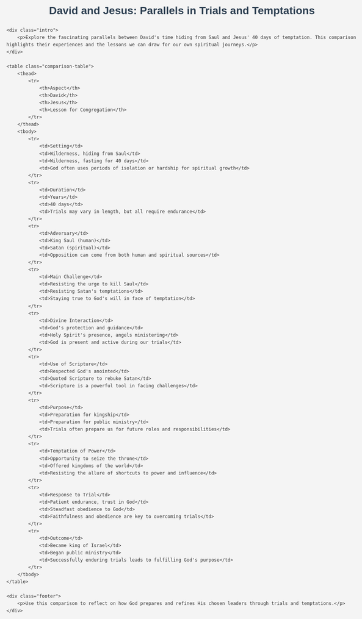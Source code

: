 <!DOCTYPE html>
<html lang="en">
<head>
    <meta charset="UTF-8">
    <meta name="viewport" content="width=device-width, initial-scale=1.0">
    <title>David and Jesus: Parallels in Trials and Temptations</title>
    <style>
        body {
            font-family: Arial, sans-serif;
            line-height: 1.6;
            color: #333;
            max-width: 1200px;
            margin: 0 auto;
            padding: 20px;
            background-color: #f4f4f4;
        }
        h1, h2 {
            color: #2c3e50;
            text-align: center;
        }
        .intro {
            background-color: #ecf0f1;
            padding: 20px;
            border-radius: 5px;
            margin-bottom: 20px;
        }
        .comparison-table {
            width: 100%;
            border-collapse: collapse;
            margin-top: 20px;
        }
        .comparison-table th, .comparison-table td {
            border: 1px solid #bdc3c7;
            padding: 12px;
            text-align: left;
        }
        .comparison-table th {
            background-color: #3498db;
            color: white;
        }
        .comparison-table tr:nth-child(even) {
            background-color: #ecf0f1;
        }
        .comparison-table tr:hover {
            background-color: #e0e0e0;
        }
        .footer {
            text-align: center;
            margin-top: 20px;
            font-style: italic;
        }
    </style>
</head>
<body>
    <h1>David and Jesus: Parallels in Trials and Temptations</h1>
    
    <div class="intro">
        <p>Explore the fascinating parallels between David's time hiding from Saul and Jesus' 40 days of temptation. This comparison highlights their experiences and the lessons we can draw for our own spiritual journeys.</p>
    </div>

    <table class="comparison-table">
        <thead>
            <tr>
                <th>Aspect</th>
                <th>David</th>
                <th>Jesus</th>
                <th>Lesson for Congregation</th>
            </tr>
        </thead>
        <tbody>
            <tr>
                <td>Setting</td>
                <td>Wilderness, hiding from Saul</td>
                <td>Wilderness, fasting for 40 days</td>
                <td>God often uses periods of isolation or hardship for spiritual growth</td>
            </tr>
            <tr>
                <td>Duration</td>
                <td>Years</td>
                <td>40 days</td>
                <td>Trials may vary in length, but all require endurance</td>
            </tr>
            <tr>
                <td>Adversary</td>
                <td>King Saul (human)</td>
                <td>Satan (spiritual)</td>
                <td>Opposition can come from both human and spiritual sources</td>
            </tr>
            <tr>
                <td>Main Challenge</td>
                <td>Resisting the urge to kill Saul</td>
                <td>Resisting Satan's temptations</td>
                <td>Staying true to God's will in face of temptation</td>
            </tr>
            <tr>
                <td>Divine Interaction</td>
                <td>God's protection and guidance</td>
                <td>Holy Spirit's presence, angels ministering</td>
                <td>God is present and active during our trials</td>
            </tr>
            <tr>
                <td>Use of Scripture</td>
                <td>Respected God's anointed</td>
                <td>Quoted Scripture to rebuke Satan</td>
                <td>Scripture is a powerful tool in facing challenges</td>
            </tr>
            <tr>
                <td>Purpose</td>
                <td>Preparation for kingship</td>
                <td>Preparation for public ministry</td>
                <td>Trials often prepare us for future roles and responsibilities</td>
            </tr>
            <tr>
                <td>Temptation of Power</td>
                <td>Opportunity to seize the throne</td>
                <td>Offered kingdoms of the world</td>
                <td>Resisting the allure of shortcuts to power and influence</td>
            </tr>
            <tr>
                <td>Response to Trial</td>
                <td>Patient endurance, trust in God</td>
                <td>Steadfast obedience to God</td>
                <td>Faithfulness and obedience are key to overcoming trials</td>
            </tr>
            <tr>
                <td>Outcome</td>
                <td>Became king of Israel</td>
                <td>Began public ministry</td>
                <td>Successfully enduring trials leads to fulfilling God's purpose</td>
            </tr>
        </tbody>
    </table>

    <div class="footer">
        <p>Use this comparison to reflect on how God prepares and refines His chosen leaders through trials and temptations.</p>
    </div>
</body>
</html>
